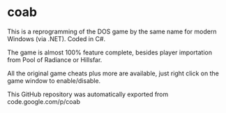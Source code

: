 # coab
This is a reprogramming of the DOS game by the same name for modern Windows (via .NET). Coded in C#.

The game is almost 100% feature complete, besides player importation from Pool of Radiance or Hillsfar.

All the original game cheats plus more are available, just right click on the game window to enable/disable.

This GitHub repository was automatically exported from code.google.com/p/coab
